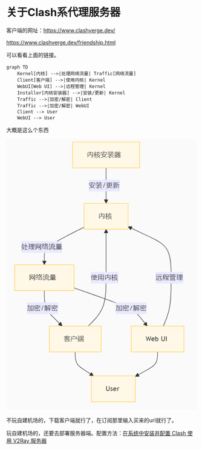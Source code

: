 # 关于Clash系代理服务器

客户端的网址：https://www.clashverge.dev/


https://www.clashverge.dev/friendship.html

可以看看上面的链接。

```
graph TD
    Kernel[内核] -->|处理网络流量| Traffic[网络流量]
    Client[客户端] -->|使用内核| Kernel
    WebUI[Web UI] -->|远程管理| Kernel
    Installer[内核安装器] -->|安装/更新| Kernel
    Traffic -->|加密/解密| Client
    Traffic -->|加密/解密| WebUI
    Client --> User
    WebUI --> User
```

大概是这么个东西

![image-20241021171416571](images/clash/image-20241021171416571.png)

不玩自建机场的，下载客户端就行了，在订阅那里输入买来的url就行了。

玩自建机场的，还要去部署服务器端。配置方法：[在系统中安装并配置 Clash 使用 V2Ray 服务器](在系统中安装并配置%20Clash%20使用%20V2Ray%20服务器.md)